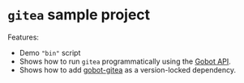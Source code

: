 # `gitea` sample project

Features:

- Demo `"bin"` script
- Shows how to run `gitea` programmatically using the [Gobot API](https://github.com/benallfree/gobot/tree/v1.0.0-alpha.34/docs/readme.md).
- Shows how to add [gobot-gitea](https://www.npmjs.com/package/gobot-gitea) as a version-locked dependency.
